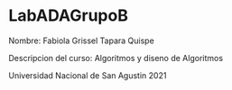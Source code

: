 # LabADAGrupoB

 Nombre: Fabiola Grissel Tapara Quispe

Descripcion del curso: Algoritmos y diseno de Algoritmos

Universidad Nacional de San Agustin 2021
